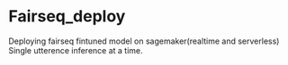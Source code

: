 # Fairseq_deploy
Deploying fairseq fintuned model on sagemaker(realtime and serverless)
Single utterence inference at a time.
